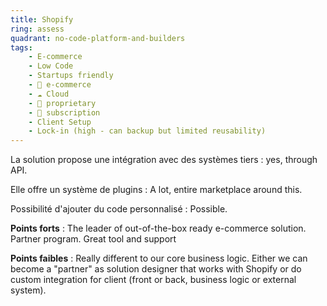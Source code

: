 ```yaml
---
title: Shopify
ring: assess
quadrant: no-code-platform-and-builders
tags:
    - E-commerce
    - Low Code
    - Startups friendly
    - 🛒 e-commerce
    - ☁️ Cloud
    - 🔐 proprietary
    - 🔁 subscription
    - Client Setup
    - Lock-in (high - can backup but limited reusability)
---
```


La solution propose une intégration avec des systèmes tiers : yes, through API.

Elle offre un système de plugins : A lot, entire marketplace around this.

Possibilité d'ajouter du code personnalisé : Possible.

**Points forts** : The leader of out-of-the-box ready e-commerce solution. Partner program. Great tool and support

**Points faibles** : Really different to our core business logic. Either we can become a "partner" as solution designer that works with Shopify or do custom integration for client (front or back, business logic or external system).
